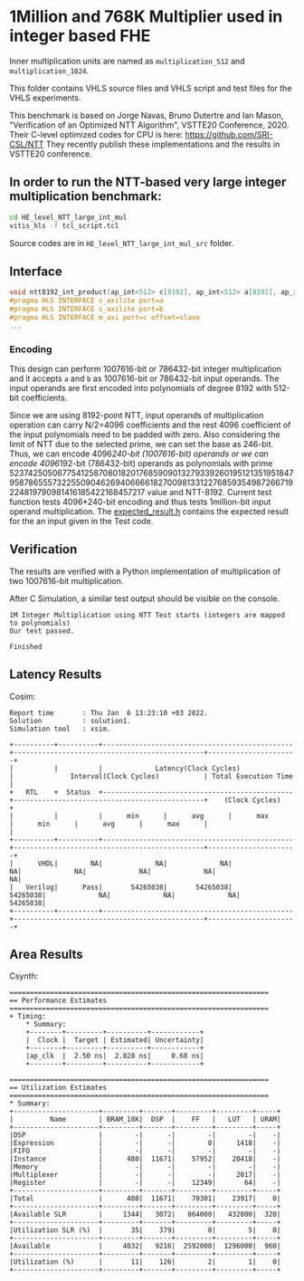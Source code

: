 # 1Million and 768K Multiplier used in integer based FHE

Inner multiplication units are named as `multiplication_512` and `multiplication_1024`.


This folder contains VHLS source files and VHLS script and test files for the VHLS experiments.

This benchmark is based on Jorge Navas, Bruno Dutertre and Ian Mason, "Verification of an Optimized NTT Algorithm", VSTTE20 Conference, 2020.
Their C-level optimized codes for CPU is here:  https://github.com/SRI-CSL/NTT
They recently publish these implementations and the results in VSTTE20 conference.


## In order to run the NTT-based very large integer multiplication benchmark:

```bat
cd HE_level_NTT_large_int_mul
vitis_hls -f tcl_script.tcl
```

Source codes are in `HE_level_NTT_large_int_mul_src` folder.


## Interface


```c
void ntt8192_int_product(ap_int<512> c[8192], ap_int<512> a[8192], ap_int<512> b[8192]) {
#pragma HLS INTERFACE s_axilite port=a 
#pragma HLS INTERFACE s_axilite port=b 
#pragma HLS INTERFACE m_axi port=c offset=slave 
...
```

### Encoding
This design can perform 1007616-bit or 786432-bit integer multiplication and it accepts `a` and `b` as 1007616-bit or 786432-bit input operands.
The input operands are first encoded into polynomials of degree 8192 with 512-bit coefficients.

Since we are using 8192-point NTT, input operands of multiplication operation can carry N/2=4096 coefficients and the rest 4096 coefficient of the input polynomials need to be padded with zero.
Also considering the limit of NTT due to the selected prime, we can set the base as 246-bit. 
Thus, we can encode 4096*240-bit (1007616-bit) operands or we can encode  4096*192-bit (786432-bit) operands as polynomials with prime 52374250506775412587080182017685909013279339260195121351951847958786555732255090462694066661827009813312276859354987266719224819790981416185422168457217 value and NTT-8192.
Current test function tests 4096*240-bit encoding and thus tests 1million-bit input operand multiplication. The [expected_result.h](https://github.com/cornell-zhang/fhe-xcel/tree/main/HE-Multiplication-Million-bit-Mul-512-1024/HE_level_NTT_large_int_mul_src/expected_result.h) contains the expected result for the an input given in the Test code.



## Verification
The results are verified with a Python implementation of multiplication of two 1007616-bit multiplication.


After C Simulation, a similar test output should be visible on the console.
```
1M Integer Multiplication using NTT Test starts (integers are mapped to polynomials)
Our test passed.

Finished
```

## Latency Results
Cosim:
````
Report time       : Thu Jan  6 13:23:10 +03 2022.
Solution          : solution1.
Simulation tool   : xsim.

+----------+----------+-----------------------------------------------+-----------------------------------------------+----------------------+
|          |          |             Latency(Clock Cycles)             |              Interval(Clock Cycles)           | Total Execution Time |
+   RTL    +  Status  +-----------------------------------------------+-----------------------------------------------+    (Clock Cycles)    +
|          |          |      min      |      avg      |      max      |      min      |      avg      |      max      |                      |
+----------+----------+-----------------------------------------------+-----------------------------------------------+----------------------+
|      VHDL|        NA|             NA|             NA|             NA|             NA|             NA|             NA|                    NA|
|   Verilog|      Pass|       54265038|       54265038|       54265038|             NA|             NA|             NA|              54265038|
+----------+----------+-----------------------------------------------+-----------------------------------------------+----------------------+
````

## Area Results
Csynth:
````
================================================================
== Performance Estimates
================================================================
+ Timing: 
    * Summary: 
    +--------+---------+----------+------------+
    |  Clock |  Target | Estimated| Uncertainty|
    +--------+---------+----------+------------+
    |ap_clk  |  2.50 ns|  2.028 ns|     0.68 ns|
    +--------+---------+----------+------------+
    
================================================================
== Utilization Estimates
================================================================
* Summary: 
+---------------------+---------+-------+---------+---------+-----+
|         Name        | BRAM_18K|  DSP  |    FF   |   LUT   | URAM|
+---------------------+---------+-------+---------+---------+-----+
|DSP                  |        -|      -|        -|        -|    -|
|Expression           |        -|      -|        0|     1418|    -|
|FIFO                 |        -|      -|        -|        -|    -|
|Instance             |      480|  11671|    57952|    20418|    -|
|Memory               |        -|      -|        -|        -|    -|
|Multiplexer          |        -|      -|        -|     2017|    -|
|Register             |        -|      -|    12349|       64|    -|
+---------------------+---------+-------+---------+---------+-----+
|Total                |      480|  11671|    70301|    23917|    0|
+---------------------+---------+-------+---------+---------+-----+
|Available SLR        |     1344|   3072|   864000|   432000|  320|
+---------------------+---------+-------+---------+---------+-----+
|Utilization SLR (%)  |       35|    379|        8|        5|    0|
+---------------------+---------+-------+---------+---------+-----+
|Available            |     4032|   9216|  2592000|  1296000|  960|
+---------------------+---------+-------+---------+---------+-----+
|Utilization (%)      |       11|    126|        2|        1|    0|
+---------------------+---------+-------+---------+---------+-----+
````


